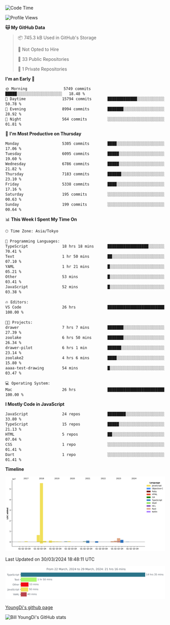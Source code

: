 <!--START_SECTION:waka-->
![Code Time](http://img.shields.io/badge/Code%20Time-550%20hrs%2027%20mins-blue)

![Profile Views](http://img.shields.io/badge/Profile%20Views-1-blue)

**🐱 My GitHub Data** 

> 📦 745.3 kB Used in GitHub's Storage 
 > 
> 🚫 Not Opted to Hire
 > 
> 📜 33 Public Repositories 
 > 
> 🔑 1 Private Repositories 
 > 
**I'm an Early 🐤** 

```text
🌞 Morning                5749 commits        █████░░░░░░░░░░░░░░░░░░░░   18.48 % 
🌆 Daytime                15794 commits       █████████████░░░░░░░░░░░░   50.78 % 
🌃 Evening                8994 commits        ███████░░░░░░░░░░░░░░░░░░   28.92 % 
🌙 Night                  564 commits         ░░░░░░░░░░░░░░░░░░░░░░░░░   01.81 % 
```
📅 **I'm Most Productive on Thursday** 

```text
Monday                   5305 commits        ████░░░░░░░░░░░░░░░░░░░░░   17.06 % 
Tuesday                  6095 commits        █████░░░░░░░░░░░░░░░░░░░░   19.60 % 
Wednesday                6786 commits        █████░░░░░░░░░░░░░░░░░░░░   21.82 % 
Thursday                 7183 commits        ██████░░░░░░░░░░░░░░░░░░░   23.10 % 
Friday                   5338 commits        ████░░░░░░░░░░░░░░░░░░░░░   17.16 % 
Saturday                 195 commits         ░░░░░░░░░░░░░░░░░░░░░░░░░   00.63 % 
Sunday                   199 commits         ░░░░░░░░░░░░░░░░░░░░░░░░░   00.64 % 
```


📊 **This Week I Spent My Time On** 

```text
🕑︎ Time Zone: Asia/Tokyo

💬 Programming Languages: 
TypeScript               18 hrs 18 mins      ██████████████████░░░░░░░   70.41 % 
Text                     1 hr 50 mins        ██░░░░░░░░░░░░░░░░░░░░░░░   07.10 % 
YAML                     1 hr 21 mins        █░░░░░░░░░░░░░░░░░░░░░░░░   05.21 % 
Other                    53 mins             █░░░░░░░░░░░░░░░░░░░░░░░░   03.41 % 
JavaScript               52 mins             █░░░░░░░░░░░░░░░░░░░░░░░░   03.38 % 

🔥 Editors: 
VS Code                  26 hrs              █████████████████████████   100.00 % 

🐱‍💻 Projects: 
drawer                   7 hrs 7 mins        ███████░░░░░░░░░░░░░░░░░░   27.39 % 
zoolake                  6 hrs 50 mins       ███████░░░░░░░░░░░░░░░░░░   26.34 % 
drawer-pilot             6 hrs 1 min         ██████░░░░░░░░░░░░░░░░░░░   23.14 % 
zoolake2                 4 hrs 6 mins        ████░░░░░░░░░░░░░░░░░░░░░   15.80 % 
aaaa-test-drawing        54 mins             █░░░░░░░░░░░░░░░░░░░░░░░░   03.47 % 

💻 Operating System: 
Mac                      26 hrs              █████████████████████████   100.00 % 
```

**I Mostly Code in JavaScript** 

```text
JavaScript               24 repos            ████████░░░░░░░░░░░░░░░░░   33.80 % 
TypeScript               15 repos            █████░░░░░░░░░░░░░░░░░░░░   21.13 % 
HTML                     5 repos             ██░░░░░░░░░░░░░░░░░░░░░░░   07.04 % 
CSS                      1 repo              ░░░░░░░░░░░░░░░░░░░░░░░░░   01.41 % 
Dart                     1 repo              ░░░░░░░░░░░░░░░░░░░░░░░░░   01.41 % 
```



**Timeline**

![Lines of Code chart](https://raw.githubusercontent.com/Youngdi/Youngdi/master/assets/bar_graph.png)


 Last Updated on 30/03/2024 18:48:11 UTC
<!--END_SECTION:waka-->

![wakatime](./images/stat.svg)

[YoungDi's github page](https://youngdi.github.io)

![Bill YoungDi's GitHub stats](https://github-readme-stats.vercel.app/api?username=youngdi&count_private=true&show_icons=true)
